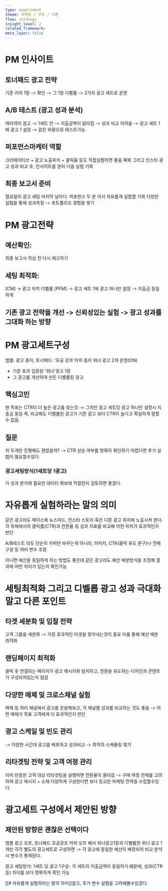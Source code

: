 ```yaml
---
type: experiment
theme: 마케팅 / 구조 / 이론
flow: strategy
insight_level: 2
related_framework: 
meta_layer: false
---
```


# PM 인사이트
## 토너패드 광고 전략
기존 카피 1장 -> 확인 -> 그 1장 디벨롭 -> 2가지 광고 세트로 운영

## A/B 테스트 (광고 성과 분석)
여러개의 광고 -> 1세트 안 -> 지출금액이 달라짐 -> 성과 비교 어려움
-> 광고 세트 1에 광고 1 설정 -> 같은 비용으로 테스트가능

## 퍼포먼스마케터 역할
크리에이티브 + 광고 노출위치 + 클릭율 등도 직접실험하면 좋음
페북 그리고 인스타 광고 성과 비교 후, 인사이트를 얻어 다음 실험 기획

## 최종 보고서 준비
월요일이 광고 세팅 마지막 날이다. 퍼포먼스 두 분 이서 자유롭게 실험할 기회
다양한 실험을 통해 성과측정 -> 포트폴리오 경험을 쌓기

# PM 광고전략
## 예산확인: 
최종 보고서 작성 전 다시 체크하기
## 세팅 최적화:
\[CM\] -> 광고 카피 디벨롭
\[PFM\] -> 광고 세트 1에 광고 하나만 설정 -> 지출금 동일하게

## 기존 광고 전략을 개선 -> 신뢰성있는 실험 -> 광고 성과를 그대화 하는 방향


# PM 광고세트구성
앰플: 광고 중지, 토너패드: '모공 강조'카피 중지
위너 광고 2개 운영(ON)
- 기존 효과 입증된 '위너'광고 1장
- 그 광고를 개선하여 만든 디벨롭된 광고

## 핵심고민
원 목표는 CTR이 더 높은 광고를 찾는것
-> 그치만 광고 세트당 광고 하나만 설정시 지출금 동일
즉, 비교해도 디벨롭된 광고가 기존 광고 보다 CTR이 높다고 확실하게 말할 수 없음.

## 질문
저 두개만 진행해도 괜찮을까? -> CTR 상승 여부를 명확히 확인하기 어렵다면 추가 실험이 필요할수있다.

### 광고세팅방식(1세트당 1광고)
가 성과 분석에 필요한 데이터 확보에 적절한지 검토하면 좋겠다.

# 자유롭게 실험하라는 말의 의미
같은 광고라도 페이스북 뉴스피드, 인스타 스토리 혹은 다른 광고 위치에 노출시켜 본다. 각 위체에서의 클릭률(CTR)과 전환율 등 성과 지표를 비교해 어떤 위치가 효과적인지 판단

A/B테스트 라도 단순히 카피만 바꾸는게 아니라, 이미지, CTA(클릭 유도 문구)나 전체 구성 등 여러 변수 조정

아니면 예산을 동일하게 하는 방법도 좋은데 같은 광고라도 예산 배분방식을 조정해 결과에 어떤 차이가 있는지 확인가능


# 세팅최적화 그리고 디벨롭 광고 성과 극대화 말고 다른 포인트
## 타겟 세분화 및 입찰 전략
고객 그룹을 세분화 -> 가장 효과적인 타겟을 찾아내는것이 중요
이를 통해 예산 배분 최적화

## 랜딩페이지 최적화
클릭 후 연결되는 페이지가 광고 메시지와 일치하고, 전환을 유도하는 디자인과 콘텐츠가 구성되어있는지 점검

## 다양한 매체 및 크로스채널 실험
매체 등 여러 채널에서 광고를 운용해보고, 각 채널별 성과를 비교하는 것도 좋음
-> 어떤 매체가 목표 고객에게 더 효과적인지 판단

## 광고 스케일 및 빈도 관리
-> 다양한 시간대 광고를 배포하고 성과비교 -> 최적의 스케쥴링 찾기

## 리타겟팅 전략 및 고객 여정 관리
이미 반응한 고객 대상 리타겟팅을 실행하면 전환율이 올라감
-> 구매 여정 전체를 고려하여 광고 메시지 + 소재 다양하게 구성한다면 보다 정교한 마케팅 전략을 수립할수있다.

# 광고세트 구성에서 제안된 방향
## 제안된 방향은 괜찮은 선택이다
앰플 광고 오프, 토너패드 모공강조 카피 오프
해서 위너광고1장과 디벨롭한 위너 광고 1개만 각각 별도의 광고세트로 구성하면 -> 각 광고에 동일한 예산이 배정되어 비교 분석시 변수가 통제된다.

광고 세팅방식:
1세트 당 광고 1구성- 각 세트의 지출금액이 동일하기 떄문에, 성과(CTR등) 차이를 보다 명확하게 확인 가능

[[# 자유롭게 실험하라는 말의 의미]]참고, 추가 변수 실험을 고려해볼수있겠다.